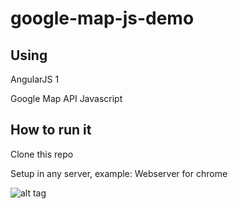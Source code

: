 # google-map-js-demo

## Using

AngularJS 1

Google Map API Javascript

## How to run it

Clone this repo

Setup in any server, example: Webserver for chrome

![alt tag](https://i.imgur.com/tViUwC5.jpg)
